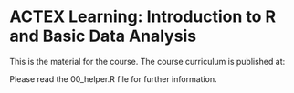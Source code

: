 # ACTEX Learning: Introduction to R and Basic Data Analysis

This is the material for the course. The course curriculum is published at:

Please read the 00_helper.R file for further information.
